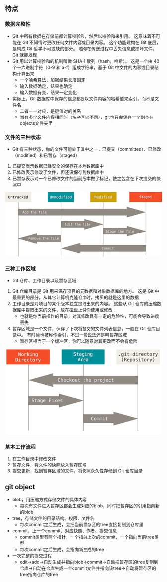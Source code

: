 ## 特点
### 数据完整性
- Git 中所有数据在存储前都计算校验和，然后以校验和来引用。 这意味着不可能在 Git 不知情时更改任何文件内容或目录内容。 这个功能建构在 Git 底层，是构成 Git 哲学不可或缺的部分。 若你在传送过程中丢失信息或损坏文件，Git 就能发现
- Git 用以计算校验和的机制叫做 SHA-1 散列（hash，哈希）。 这是一个由 40 个十六进制字符（0-9 和 a-f）组成字符串，基于 Git 中文件的内容或目录结构计算出来
  - 一个哈希算法，加密结果长度固定
  - 输入数据确定，结果也确定
  - 输入数据有变，结果一定变化
- 实际上，Git 数据库中保存的信息都是以文件内容的哈希值来索引，而不是文件名
  - 二者一一对应，是键值对的关系
  - 当有多个文件内容相同时（名字可以不同），git也只会保存一个副本在objects文件夹里
### 文件的三种状态
- Git 有三种状态，你的文件可能处于其中之一：已提交（committed）、已修改（modified）和已暂存（staged）
1. 已提交表示数据已经安全的保存在本地数据库中 
1. 已修改表示修改了文件，但还没保存到数据库中
1. 已暂存表示对一个已修改文件的当前版本做了标记，使之包含在下次提交的快照中

![](../images/git_lifecycle.png)
### 三种工作区域
- Git 仓库、工作目录以及暂存区域
1. Git 仓库目录是 Git 用来保存项目的元数据和对象数据库的地方。 这是 Git 中最重要的部分，从其它计算机克隆仓库时，拷贝的就是这里的数据
1. 工作目录是对项目的某个版本独立提取出来的内容。 这些从 Git 仓库的压缩数据库中提取出来的文件，放在磁盘上供你使用或修改
   - 也就是你当前操作的目录，对其修改具有一定的危险性，可能会导致进度丢失
2. 暂存区域是一个文件，保存了下次将提交的文件列表信息，一般在 Git 仓库目录中。 有时候也被称作索引，不过一般说法还是叫暂存区域
   - 暂存区相当于一个缓冲区，你可以随意对其更改而不会有危险

![](../images/git_areas.png)
### 基本工作流程
1. 在工作目录中修改文件
1. 暂存文件，将文件的快照放入暂存区域
1. 提交更新，找到暂存区域的文件，将快照永久性存储到 Git 仓库目录

## git object
- blob，用压缩方式存储文件的具体内容
  - 每次有文件进入暂存区都会生成对应的blob，同时把暂存区的引用指向新的blob
- tree，存储文件的目录结构、权限、文件名
  - 每次commit之后生成，会把当前暂存区的tree直接复制到仓库里
- commit，上一个commit、对应快照、作者、提交信息
  - commit类型有两个指针，一个指向上次的commit，一个指向当前tree类型
  - 每次commit之后生成，会指向新生成的tree
- 一次完整的提交过程
  - edit->add->自动生成并指向blob->commit->自动把暂存区的tree复制到仓库->自动在仓库生成一个commit文件并指向该tree->自动将暂存区的tree指向仓库的tree